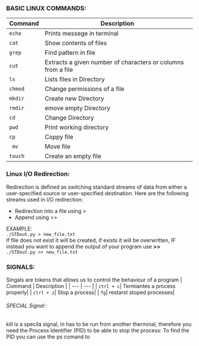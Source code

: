 ### BASIC LINUX COMMANDS:

| Command | Description |
| --- | --- |
| ` echo ` | Prints messege in terminal|
| `cat `   | Show contents of files|
| `grep `   | Find pattern in file|
| `cut `   | Extracts a given number of characters or columns from a file|
| `ls  `   | Lists files in Directory|
| ` chmod  ` | Change permissions of a file |
| `mkdir`   | Create new Directory|
| `rmdir `   | emove empty Directory|
| `cd `   | Change Directory|
| `pwd   `   | Print working directory|
| ` cp   ` | Coppy file |
| ` mv`   | Move file|
| `touch `   | Create an empty file|

### Linux I/O Redirection:  
Redirection is defined as switching standard streams of data from either a user-specified source or user-specified destination. Here are the following streams used in I/O redirection:
<ul>
  <li> Redirection into a file using > </li>
  <li> Append using >> </li>
</ul>

EXAMPLE: <br>
`./STDout.py > new_file.txt` <br>
If file does not exist it will be created, if exists it will be overwritten, 
IF instead you want to append the output of your program use **>>** <br>
`./STDout.py >> new_file.txt`

### SIGNALS:
Singals are tokens that allows us to control the behaviour of a program
| Command | Description |
| --- | --- |
| `ctrl + c`| Termiantes a process properly|
| `ctrl + z`| Stop a process|
| `fg`| restarst stoped processes|
  
###### SPECIAL Signal :
kill is a specila signal, in has to be run from another therminal, therefore
you need the Process Identifier (PID) to be able to stop the process:
To find the PID you can use the ps comand to 
